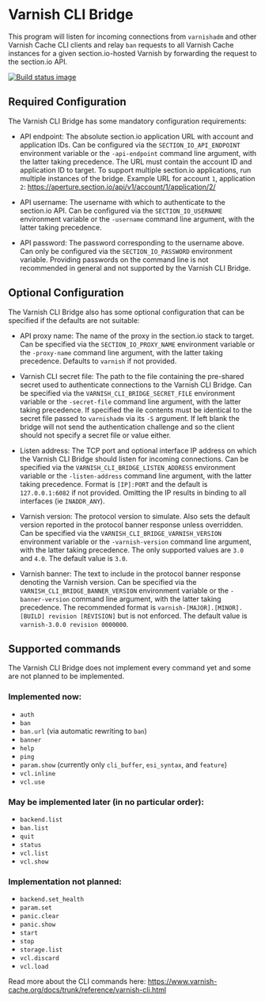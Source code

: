 # Varnish CLI Bridge

This program will listen for incoming connections from `varnishadm` and other
Varnish Cache CLI clients and relay `ban` requests to all Varnish Cache
instances for a given section.io-hosted Varnish by forwarding the request
to the section.io API.

[![Build status image](https://travis-ci.org/section-io/varnish-cli-bridge.svg?branch=master)](https://travis-ci.org/section-io/varnish-cli-bridge)

## Required Configuration

The Varnish CLI Bridge has some mandatory configuration requirements:

* API endpoint: The absolute section.io application URL with account
and application IDs. Can be configured via the `SECTION_IO_API_ENDPOINT`
environment variable or the `-api-endpoint` command line argument, with the
latter taking precedence. The URL must contain the account ID and application
ID to target. To support multiple section.io applications, run multiple
instances of the bridge. Example URL for account `1`, application `2`:
https://aperture.section.io/api/v1/account/1/application/2/

* API username: The username with which to authenticate to the section.io API.
Can be configured via the `SECTION_IO_USERNAME` environment variable or the
`-username` command line argument, with the latter taking precedence.

* API password: The password corresponding to the username above. Can only be
configured via the `SECTION_IO_PASSWORD` environment variable. Providing
passwords on the command line is not recommended in general and not supported
by the Varnish CLI Bridge.

## Optional Configuration

The Varnish CLI Bridge also has some optional configuration that can be
specified if the defaults are not suitable:

* API proxy name: The name of the proxy in the section.io stack to target.
Can be specified via the `SECTION_IO_PROXY_NAME` environment variable or the
`-proxy-name` command line argument, with the latter taking precedence.
Defaults to `varnish` if not provided.

* Varnish CLI secret file: The path to the file containing the pre-shared
secret used to authenticate connections to the Varnish CLI Bridge.
Can be specified via the `VARNISH_CLI_BRIDGE_SECRET_FILE` environment variable
or the `-secret-file` command line argument, with the latter taking precedence.
If specified the ile contents must be identical to the secret file passed
to `varnishadm` via its `-S` argument. If left blank the bridge will not send
the authentication challenge and so the client should not specify a
secret file or value either.

* Listen address: The TCP port and optional interface IP address on which the
Varnish CLI Bridge should listen for incoming connections. Can be specified
via the `VARNISH_CLI_BRIDGE_LISTEN_ADDRESS` environment variable or the
`-listen-address` command line argument, with the latter taking precedence.
Format is `[IP]:PORT` and the default is `127.0.0.1:6082` if not provided.
Omitting the IP results in binding to all interfaces (ie `INADDR_ANY`).

* Varnish version: The protocol version to simulate. Also sets the default
version reported in the protocol banner response unless overridden.
Can be specified via the `VARNISH_CLI_BRIDGE_VARNISH_VERSION` environment variable
or the `-varnish-version` command line argument, with the latter taking precedence.
The only supported values are `3.0` and `4.0`. The default value is `3.0`.

* Varnish banner: The text to include in the protocol banner response
denoting the Varnish version. Can be specified via the
`VARNISH_CLI_BRIDGE_BANNER_VERSION` environment variable or the
`-banner-version` command line argument, with the latter taking precedence.
The recommended format is `varnish-[MAJOR].[MINOR].[BUILD] revision [REVISION]`
but is not enforced. The default value is `varnish-3.0.0 revision 0000000`.

## Supported commands

The Varnish CLI Bridge does not implement every command yet and some are not
planned to be implemented.

### Implemented now:

* `auth`
* `ban`
* `ban.url` (via automatic rewriting to `ban`)
* `banner`
* `help`
* `ping`
* `param.show` (currently only `cli_buffer`, `esi_syntax`, and `feature`)
* `vcl.inline`
* `vcl.use`

### May be implemented later (in no particular order):

* `backend.list`
* `ban.list`
* `quit`
* `status`
* `vcl.list`
* `vcl.show`

### Implementation not planned:

* `backend.set_health`
* `param.set`
* `panic.clear`
* `panic.show`
* `start`
* `stop`
* `storage.list`
* `vcl.discard`
* `vcl.load`

Read more about the CLI commands here:
https://www.varnish-cache.org/docs/trunk/reference/varnish-cli.html

